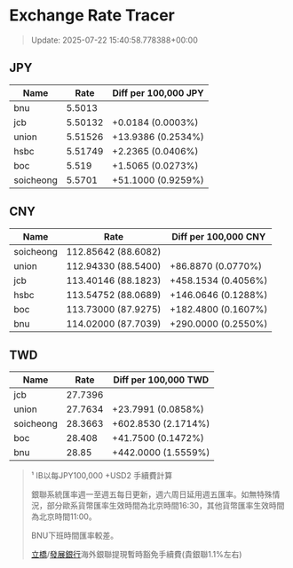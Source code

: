 # Exchange Rate Tracer

> Update: 2025-07-22 15:40:58.778388+00:00

## JPY

| Name      |    Rate | Diff per 100,000 JPY   |
|-----------|---------|------------------------|
| bnu       | 5.5013  |                        |
| jcb       | 5.50132 | +0.0184 (0.0003%)      |
| union     | 5.51526 | +13.9386 (0.2534%)     |
| hsbc      | 5.51749 | +2.2365 (0.0406%)      |
| boc       | 5.519   | +1.5065 (0.0273%)      |
| soicheong | 5.5701  | +51.1000 (0.9259%)     |

## CNY

| Name      | Rate                | Diff per 100,000 CNY   |
|-----------|---------------------|------------------------|
| soicheong | 112.85642	(88.6082) |                        |
| union     | 112.94330	(88.5400) | +86.8870 (0.0770%)     |
| jcb       | 113.40146	(88.1823) | +458.1534 (0.4056%)    |
| hsbc      | 113.54752	(88.0689) | +146.0646 (0.1288%)    |
| boc       | 113.73000	(87.9275) | +182.4800 (0.1607%)    |
| bnu       | 114.02000	(87.7039) | +290.0000 (0.2550%)    |

## TWD

| Name      |    Rate | Diff per 100,000 TWD   |
|-----------|---------|------------------------|
| jcb       | 27.7396 |                        |
| union     | 27.7634 | +23.7991 (0.0858%)     |
| soicheong | 28.3663 | +602.8530 (2.1714%)    |
| boc       | 28.408  | +41.7500 (0.1472%)     |
| bnu       | 28.85   | +442.0000 (1.5559%)    |


> ¹ IB以每JPY100,000 +USD2 手續費計算
>
> 銀聯系統匯率週一至週五每日更新，週六周日延用週五匯率。如無特殊情況，部分歐系貨幣匯率生效時間為北京時間16:30，其他貨幣匯率生效時間為北京時間11:00。
>
> BNU下班時間匯率較差。
>
> [立橋](https://www.wlbank.com.mo/uploads/ueditor/file/20181211/1544536513900230.pdf)/[發展銀行](https://www.mdb.com.mo/Service_Charges_20230728.pdf)海外銀聯提現暫時豁免手續費(貴銀聯1.1%左右)

